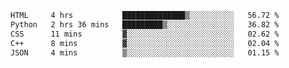 
<!--START_SECTION:waka-->

```txt
HTML     4 hrs           ██████████████▒░░░░░░░░░░   56.72 %
Python   2 hrs 36 mins   █████████▒░░░░░░░░░░░░░░░   36.82 %
CSS      11 mins         ▓░░░░░░░░░░░░░░░░░░░░░░░░   02.62 %
C++      8 mins          ▓░░░░░░░░░░░░░░░░░░░░░░░░   02.04 %
JSON     4 mins          ▒░░░░░░░░░░░░░░░░░░░░░░░░   01.15 %
```

<!--END_SECTION:waka-->

